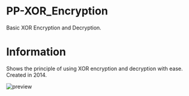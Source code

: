 # PP-XOR_Encryption

Basic XOR Encryption and Decryption.

# Information

Shows the principle of using XOR encryption and decryption with ease. Created in 2014.


![preview](https://user-images.githubusercontent.com/25594278/44691270-4240f080-aa5e-11e8-86b1-85b2ec634fd9.png)


